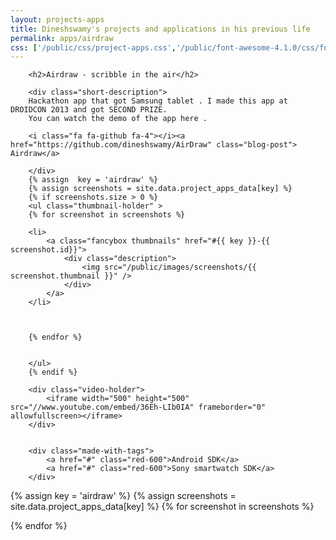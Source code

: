 ```yaml
---
layout: projects-apps
title: Dineshswamy's projects and applications in his previous life
permalink: apps/airdraw
css: ['/public/css/project-apps.css','/public/font-awesome-4.1.0/css/font-awesome.min.css']
---
```



<!--Airdraw -->

<div class="project-container" > 

		<h2>Airdraw - scribble in the air</h2>

		<div class="short-description">
		Hackathon app that got Samsung tablet . I made this app at DROIDCON 2013 and got SECOND PRIZE.
		You can watch the demo of the app here .
	
		<i class="fa fa-github fa-4"></i><a href="https://github.com/dineshswamy/AirDraw" class="blog-post"> Airdraw</a>

		</div>
		{% assign  key = 'airdraw' %}
		{% assign screenshots = site.data.project_apps_data[key] %}
		{% if screenshots.size > 0 %}
		<ul class="thumbnail-holder" >
		{% for screenshot in screenshots %}
			
		<li>
			<a class="fancybox thumbnails" href="#{{ key }}-{{ screenshot.id}}">
				<div class="description">	
					<img src="/public/images/screenshots/{{ screenshot.thumbnail }}" /> 
				</div>
			</a>		
		</li>



		{% endfor %}
		

		</ul> 
		{% endif %}
		
		<div class="video-holder">
			<iframe width="500" height="500" src="//www.youtube.com/embed/36Eh-LIb0IA" frameborder="0" allowfullscreen></iframe>
		</div>

		
		<div class="made-with-tags">
			<a href="#" class="red-600">Android SDK</a>
			<a href="#" class="red-600">Sony smartwatch SDK</a>
		</div>


</div>

{% assign key = 'airdraw' %}
{% assign screenshots = site.data.project_apps_data[key] %}
{% for screenshot in screenshots %}

<div id="{{ key }}-{{ screenshot.id}}" style="display: none;" class="description-holder">
		<div class="screenshot-description" >
			<ul>
			{% for desc in screenshot.description %}
			<li>
				{{ desc }}
			</li>
			{% endfor %}
			</ul>
		</div>
		<img class="lazy" data-src="/public/images/screenshots/{{ screenshot.original }}" /> 
</div>

{% endfor %}